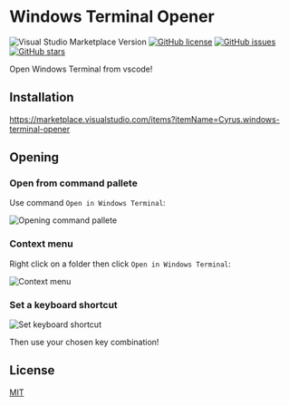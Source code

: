 # Windows Terminal Opener

![Visual Studio Marketplace Version](https://img.shields.io/visual-studio-marketplace/v/Cyrus.windows-terminal-opener?style=for-the-badge)
[![GitHub license](https://img.shields.io/github/license/realcyguy/windows-terminal-opener?style=for-the-badge)](https://github.com/RealCyGuy/windows-terminal-opener/blob/master/LICENSE)
[![GitHub issues](https://img.shields.io/github/issues/realcyguy/windows-terminal-opener?style=for-the-badge)](https://github.com/realcyguy/windows-terminal-opener/issues)
[![GitHub stars](https://img.shields.io/github/stars/realcyguy/windows-terminal-opener?style=for-the-badge)](https://github.com/realcyguy/windows-terminal-opener/stargazers)

Open Windows Terminal from vscode!

## Installation

<https://marketplace.visualstudio.com/items?itemName=Cyrus.windows-terminal-opener>

## Opening

### Open from command pallete

Use command `Open in Windows Terminal`:

![Opening command pallete](https://i.imgur.com/HNJJqms.png)

### Context menu

Right click on a folder then click `Open in Windows Terminal`:

![Context menu](https://i.imgur.com/xgyVOTh.png)

### Set a keyboard shortcut

![Set keyboard shortcut](https://i.imgur.com/gwMBpKz.png)

Then use your chosen key combination!

## License

[MIT](https://github.com/RealCyGuy/windows-terminal-opener/blob/master/LICENSE)
